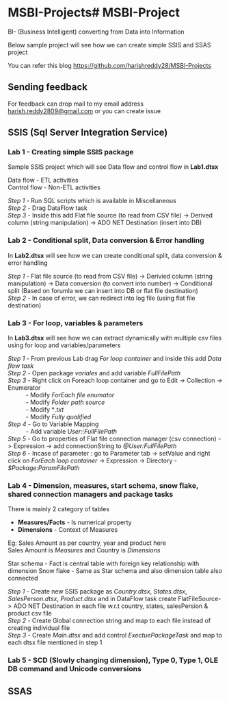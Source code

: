 # MSBI-Projects# MSBI-Project

BI- (Business Intelligent) converting from Data into Information

Below sample project will see how we can create simple SSIS and SSAS project

You can refer this blog <https://github.com/harishreddy28/MSBI-Projects>

## Sending feedback

For feedback can drop mail to my email address harish.reddy2809@gmail.com or you can create issue

## SSIS (Sql Server Integration Service)

### Lab 1 - Creating simple SSIS package

Sample SSIS project which will see Data flow and control flow in **Lab1.dtsx**<br>

Data flow - ETL activities <br>
Control flow - Non-ETL activities <br>

*Step 1* - Run SQL scripts which is available in Miscellaneous <br>
*Step 2* - Drag DataFlow task <br>
*Step 3* - Inside this add Flat file source (to read from CSV file) -> Derived column (string manipulation) -> ADO NET Destination (insert into DB)<br>

### Lab 2 - Conditional split, Data conversion & Error handling

In **Lab2.dtsx** will see how we can create conditional split, data conversion & error handling <br>

*Step 1* - Flat file source (to read from CSV file) -> Derivied column (string manipulation) -> Data conversion (to convert into number) -> Conditional split (Based on forumla we can insert into DB or flat file destination) <br>
*Step 2* - In case of error, we can redirect into log file (using flat file destination)

### Lab 3 - For loop, variables & parameters

In **Lab3.dtsx** will see how we can extract dynamically with multiple csv files using for loop and variables/parameters 

*Step 1* - From previous Lab drag *For loop container* and inside this add *Data flow task* <br>
*Step 2* - Open package *variales* and add variable *FullFilePath* <br>
*Step 3* - Right click on Foreach loop container and go to Edit -> Collection -> Enumerator <br>
&emsp;&emsp;&emsp;- Modify *ForEach file enumator* <br>
&emsp;&emsp;&emsp;- Modify *Folder path source*<br>
&emsp;&emsp;&emsp;- Modify **.txt*<br>
&emsp;&emsp;&emsp;- Modify *Fully qualified*<br>
*Step 4* - Go to Variable Mapping <br>
&emsp;&emsp;&emsp;- Add variable *User::FullFilePath*<br>
*Step 5* - Go to properties of Flat file connection manager (csv connection) -> Expression -> add connectionString to *@User:FullFilePath*<br>
*Step 6* - Incase of parameter : go to Parameter tab -> setValue and right click on *ForEach loop container* -> Expression -> Directory - *$Package:ParamFilePath* <br>

### Lab 4 - Dimension, measures, start schema, snow flake, shared connection managers and package tasks

There is mainly 2 category of tables <br>
* **Measures/Facts** - Is numerical property
* **Dimensions** -  Context of Measures

Eg: Sales Amount as per country, year and product
here <br>Sales Amount is *Measures* and Country is *Dimensions*

Star schema - Fact is central table with foreign key relationship with dimension
Snow flake - Same as Star schema and also dimension table also connected

*Step 1* - Create new SSIS package as *Country.dtsx*, *States.dtsx*, *SalesPerson.dtsx*, *Product.dtsx*  and in DataFlow task create FlatFileSource-> ADO NET Destination in each file w.r.t country, states, salesPersion & product csv file <br>
*Step 2* - Create Global connection string and map to each file instead of creating individual file <br>
*Step 3* - Create *Main.dtsx* and add control *ExectuePackageTask* and map to each dtsx file mentioned in step 1 <br>

### Lab 5 - SCD (Slowly changing dimension), Type 0, Type 1, OLE DB command and Unicode conversions


## SSAS
